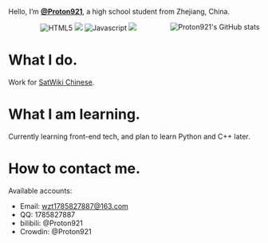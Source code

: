 Hello, I’m **[@Proton921](https://github.com/Proton921)**, a high school student from Zhejiang, China.

<img alt="Proton921's GitHub stats" src="https://github-readme-stats.vercel.app/api?username=Proton921&count_private=true&show_icons=true&include_all_commits=true/" align=right />

<div align="center">
  <img src="https://img.shields.io/badge/HTML5-E34F26?style=for-the-badge&logo=html5&logoColor=white/" alt="HTML5" />
  <img src="https://img.shields.io/badge/CSS-1572B6?style=for-the-badge&logo=css3&logoColor=white" />
  <img src="https://img.shields.io/badge/JavaScript-323330?style=for-the-badge&logo=javascript&logoColor=F7DF1E/" alt="Javascript" />
  <img src="https://img.shields.io/badge/Python-FFD43B?style=for-the-badge&logo=python&logoColor=blue" />
</div>

# What I do.

Work for [SatWiki Chinese](https://sat.huijiwiki.com).

# What I am learning.

Currently learning front-end tech, and plan to learn Python and C++ later.

# How to contact me.

Available accounts:
- Email: wzt1785827887@163.com
- QQ: 1785827887
- bilibili: @Proton921
- Crowdin: @Proton921

<!--
**Proton921/Proton921** is a ✨ _special_ ✨ repository because its `README.md` (this file) appears on your GitHub profile.

Here are some ideas to get you started:

- 🔭 I’m currently working on ...
- 🌱 I’m currently learning ...
- 👯 I’m looking to collaborate on ...
- 🤔 I’m looking for help with ...
- 💬 Ask me about ...
- 📫 How to reach me: ...
- 😄 Pronouns: ...
- ⚡ Fun fact: ...
-->
